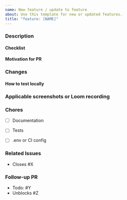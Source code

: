 ```yaml
---
name: New feature / update to feature
about: Use this template for new or updated features.
title: "feature: [NAME]"
---
```


### Description

<!-- Describe the new feature -->

#### Checklist
<!-- Add additional items for WIP pull requests -->

#### Motivation for PR



### Changes

<!-- Describe the changes you made to fix the bug -->
#### How to test locally



### Applicable screenshots or Loom recording



### Chores

<!-- Housekeeping tasks. If any are not relevant to your PR, delete them instead of checking -->

- [ ] Documentation 
- [ ] Tests
- [ ] .env or CI config


### Related Issues

<!-- Link to any related issues. You can just type in their # and github will link for you. If this PR will close an issue, list it as "Closes #123" and that issue will automatically be closed when the PR is merged. -->

- Closes #X


### Follow-up PR

<!-- Notes on related tasks that will come after this PR. Create and link to new issues when appropriate. -->

- Todo: #Y
- Unblocks #Z

